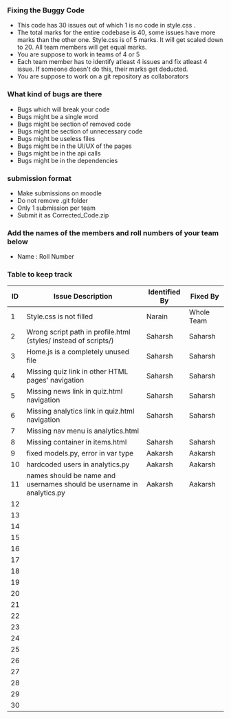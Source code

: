 ### Fixing the Buggy Code

- This code has 30 issues out of which 1 is no code in style.css . 
- The total marks for the entire codebase is 40, some issues have more marks than the other one. Style.css is of 5 marks. It will get scaled down to 20. All team members will get equal marks.
- You are suppose to work in teams of 4 or 5
- Each team member has to identify atleast 4 issues and fix atleast 4 issue. If someone doesn't do this, their marks get deducted.
- You are suppose to work on a git repository as collaborators

### What kind of bugs are there

- Bugs which will break your code
- Bugs might be a single word
- Bugs might be section of removed code
- Bugs might be section of unnecessary code
- Bugs might be useless files
- Bugs might be in the UI/UX of the pages
- Bugs might be in the api calls
- Bugs might be in the dependencies  

### submission format

- Make submissions on moodle
- Do not remove .git folder 
- Only 1 submission per team
- Submit it as Corrected_Code.zip

### Add the names of the members and roll numbers of your team below

- Name : Roll Number

### Table to keep track

| ID  | Issue Description                        | Identified By | Fixed By     |
|-----|------------------------------------------|---------------|--------------|
| 1   | Style.css is not filled                  |       Narain |     Whole Team     |
| 2   |Wrong script path in profile.html (styles/ instead of scripts/)    |Saharsh        |Saharsh        |
| 3   |Home.js is a completely unused file       |Saharsh       |Saharsh        |
| 4   |Missing quiz link in other HTML pages' navigation         |Saharsh          |Saharsh        |
| 5   |Missing news link in quiz.html navigation |Saharsh        |Saharsh       |
| 6   |Missing analytics link in quiz.html navigation       |Saharsh               |Saharsh              |
| 7   |Missing nav menu is analytics.html                                          |               |              |
| 8   |Missing container in items.html           |Saharsh        |Saharsh              |
| 9   |fixed models.py, error in var type                   | Aakarsh|      Aakarsh        |
| 10  |hardcoded users in analytics.py           |        Aakarsh       |       Aakarsh       |
| 11  |names should be name and usernames should be username in analytics.py|  Aakarsh|   Aakarsh        |
| 12  |                                          |               |              |
| 13  |                                          |               |              |
| 14  |                                          |               |              |
| 15  |                                          |               |              |
| 16  |                                          |               |              |
| 17  |                                          |               |              |
| 18  |                                          |               |              |
| 19  |                                          |               |              |
| 20  |                                          |               |              |
| 21  |                                          |               |              |
| 22  |                                          |               |              |
| 23  |                                          |               |              |
| 24  |                                          |               |              |
| 25  |                                          |               |              |
| 26  |                                          |               |              |
| 27  |                                          |               |              |
| 28  |                                          |               |              |
| 29  |                                          |               |              |
| 30  |                                          |               |              |
